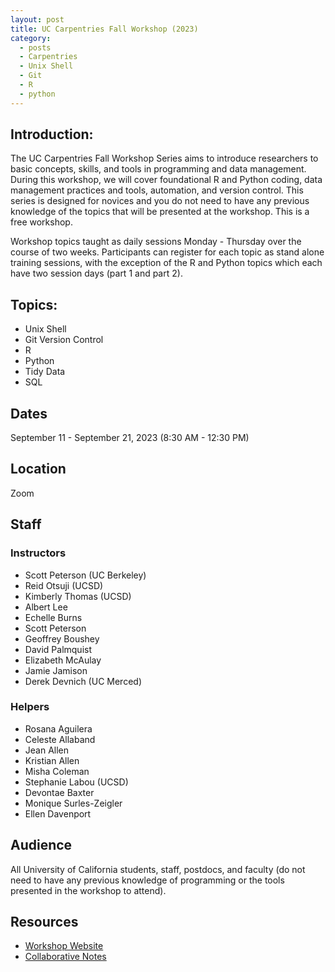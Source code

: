 ```yaml
---
layout: post
title: UC Carpentries Fall Workshop (2023)
category:
  - posts
  - Carpentries
  - Unix Shell
  - Git
  - R
  - python
---
```


## Introduction:

The UC Carpentries Fall Workshop Series aims to introduce researchers to basic concepts, skills, and tools in programming and data management. During this workshop, we will cover foundational R and Python coding, data management practices and tools, automation, and version control. This series is designed for novices and you do not need to have any previous knowledge of the topics that will be presented at the workshop. This is a free workshop.

Workshop topics taught as daily sessions Monday - Thursday over the course of two weeks. Participants can register for each topic as stand alone training sessions, with the exception of the R and Python topics which each have two session days (part 1 and part 2).


## Topics:
* Unix Shell
* Git Version Control
* R
* Python
* Tidy Data
* SQL


## Dates
September 11 - September 21, 2023 (8:30 AM - 12:30 PM)


## Location
Zoom


## Staff

### Instructors
* Scott Peterson (UC Berkeley)
* Reid Otsuji (UCSD)
* Kimberly Thomas (UCSD)
* Albert Lee
* Echelle Burns
* Scott Peterson
* Geoffrey Boushey
* David Palmquist
* Elizabeth McAulay
* Jamie Jamison
* Derek Devnich (UC Merced)

### Helpers
* Rosana Aguilera
* Celeste Allaband
* Jean Allen
* Kristian Allen
* Misha Coleman
* Stephanie Labou (UCSD)
* Devontae Baxter
* Monique Surles-Zeigler
* Ellen Davenport

## Audience
All University of California students, staff, postdocs, and faculty (do not need to have any previous knowledge of programming or the tools presented in the workshop to attend).


## Resources
* [Workshop Website](https://ucsdlib.github.io/2023-09-11-uc-carpentries/)
* [Collaborative Notes](https://hackmd.io/vfJr8dEaQn-bKG2XoWZexw?edit)
